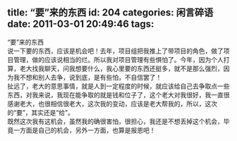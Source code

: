 title: “要”来的东西
id: 204
categories: 闲言碎语
date: 2011-03-01 20:49:46
tags:
---

“要”来的东西
</br><span> </span>说一下要的东西，应该是机会吧！去年，项目组把我推上了带项目的角色，做了项目管理，做的应该说相当的烂。所以我对项目管理有些惧怕了。今年，因为个人打算，老大找我聊天，问我想要什么，我心里要的东西还挺多，就不是那么强烈，因为我不想和别人去争，说到底，是有些怕，不自信罢了！
</br><span> </span>扯远了，老大的意思事情，就是人到一定程度的时候，就应该给自己去争取点一些东西，对我来说，我现在能争取的就是钱和位子了，这个老大对我很好，我一直很感谢老大，也很相信很老大，这次我的变动，应该是老大帮我的，所以，这次的“要”，其实还是“给”。
</br><span> </span>既然这次我有这机会，虽然我的确很害怕，很担心，我还是不想丢掉这个机会，毕竟一方面是自己的机会，另外一方面，也算是报恩吧！
</br>

